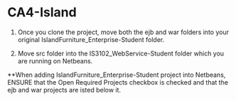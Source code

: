# CA4-Island

1. Once you clone the project, move both the ejb and war folders into your
original IslandFurniture_Enterprise-Student folder.

2. Move src folder into the IS3102_WebService-Student folder which you are running on Netbeans.

**When adding IslandFurniture_Enterprise-Student project into Netbeans, ENSURE that
the Open Required Projects checkbox is checked and that the ejb and war projects are isted below it.

